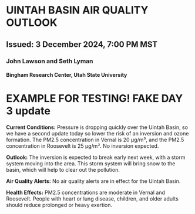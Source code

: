 # UINTAH BASIN AIR QUALITY OUTLOOK
## Issued: 3 December 2024, 7:00 PM MST
### John Lawson and Seth Lyman
#### Bingham Research Center, Utah State University

# EXAMPLE FOR TESTING! FAKE DAY 3 update 

**Current Conditions:**
Pressure is dropping quickly over the Uintah Basin, so we have a second update today so lower the risk of an inversion and ozone formation. The PM2.5 concentration in Vernal is 20 µg/m³, and the PM2.5 concentration in Roosevelt is 25 µg/m³. No inversion expected.

**Outlook:**
The inversion is expected to break early next week, with a storm system moving into the area. This storm system will bring snow to the basin, which will help to clear out the pollution.

**Air Quality Alerts:**
No air quality alerts are in effect for the Uintah Basin.

**Health Effects:**
PM2.5 concentrations are moderate in Vernal and Roosevelt. People with heart or lung disease, children, and older adults should reduce prolonged or heavy exertion.



